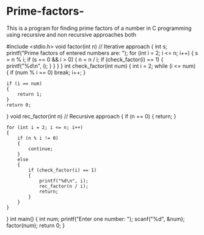 # Prime-factors-
This is a program for finding prime factors of a number in C programming using recursive and non recursive approaches both


#include <stdio.h>
void factor(int n) // Iterative approach
{
    int s;
    printf("Prime factors of entered numbers are: ");
    for (int i = 2; i <= n; i++)
    {
        s = n % i;
        if (s == 0 && i > 0)
        {
            n = n / i;
            if (check_factor(i) == 1)
            {
                printf("%d\n", i);
            }
        }
    }
}
int check_factor(int num)
{
    int i = 2;
    while (i <= num)
    {
        if (num % i == 0)
            break;
        i++;
    }

    if (i == num)
    {
        return 1;
    }
    return 0;
}
void rec_factor(int n) // Recursive approach
{
    if (n == 0)
    {
        return;
    }

    for (int i = 2; i <= n; i++)
    {
        if (n % i != 0)
        {
            continue;
        }
        else
        {
            if (check_factor(i) == 1)
            {
                printf("%d\n", i);
                rec_factor(n / i);
                return;
            }
        }
    }
}
int main()
{
    int num;
    printf("Enter one number: ");
    scanf("%d", &num);
    factor(num);
    return 0;
}
